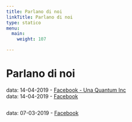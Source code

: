 ```yaml
---
title: Parlano di noi
linkTitle: Parlano di noi
type: statico
menu:
  main:
    weight: 107

---
```



# Parlano di noi

data: 14-04-2019 - [Facebook - Una Quantum Inc](https://www.facebook.com/UnaQuantumInc/posts/1845312395573334 "Una Quantum Inc - Post Facebook")<br>
data: 14-04-2019 - [Facebook](https://www.facebook.com/adbestias/posts/10216567451252080 "Giuseppe Guarino - Post Facebook")

<img  class="immagobox" src="https://raw.githubusercontent.com/opendatasicilia/tansignari/master/img/parlano_di_noi/img_03.png" Title="Giuseppe Guarino - Post Facebook" alt=""/></a>

data: 07-03-2019 - [Facebook](https://www.facebook.com/gabriele.gattiglia/posts/10216848525119533 "Gabriele Battaglia - Post Facebook")

<img  class="immagobox" src="https://raw.githubusercontent.com/opendatasicilia/tansignari/master/img/parlano_di_noi/img_01.png" Title="Gabriele Battaglia - Post Facebook" alt=""/></a>

